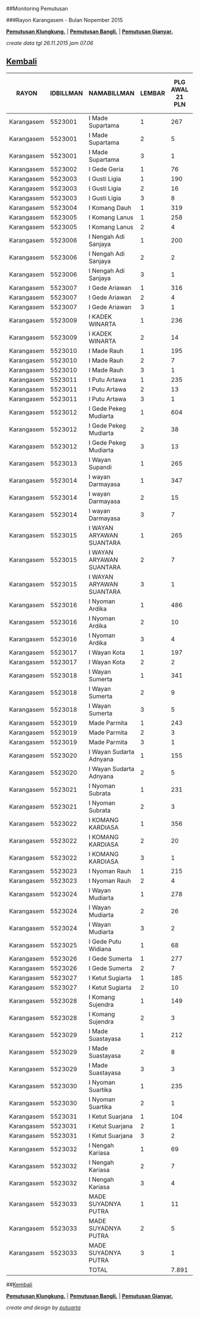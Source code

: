 ##Monitoring Pemutusan 

###Rayon Karangasem - Bulan Nopember 2015

**[Pemutusan Klungkung.](https://github.com/areabatur/3mm.3atur/blob/master/klungkung112015.markdown )** | 
**[Pemutusan Bangli.](https://github.com/areabatur/3mm.3atur/blob/master/bangli112015.markdown )** | 
**[Pemutusan Gianyar.](https://github.com/areabatur/3mm.3atur/blob/master/gianyar112015.markdown )**


_create data tgl 26.11.2015 jam 07.06_
## [Kembali](http://areabatur.github.io/3mm.3atur/)

|   RAYON    | IDBILLMAN |       NAMABILLMAN        | LEMBAR |  PLG AWAL 21 PLN  |  RP TG AWAL 21 PLN  |  RP BK AWAL 21 PLN  |  TARGET AKHIR PLN  |  % REALISASI  |  SISA RP TG 26 07:30  |  SISA RP BK 26 07:30  |  SISA PLG 26 07:30  |  BELUM  |  DATANGI  |  SEGEL  |      LNS       |  SISA RP TG 25 16:45  |  SISA RP BK 25 16:45  |  SISA PLG 25 16:45  |  BELUM  |  DATANGI  |  SEGEL  |      LNS       |  SISA RP TG 25 01:45  |  SISA RP BK 25 01:45  |  SISA PLG 25 01:45  |  BELUM  |  DATANGI  |  SEGEL  |       LNS       |  |  SISA RP TG 24 0617  |  SISA RP BK  |  TPLG   |  BELUM  |  DATANGI  |  SEGEL  |      LNS      |  SISA RP TG 23 1830  |  SISA RP BK  |  TPLG   |  BELUM  |  DATANGI  |  SEGEL  |
|------------|-----------|--------------------------|--------|-------------------|---------------------|---------------------|--------------------|---------------|-----------------------|-----------------------|---------------------|---------|-----------|---------|----------------|-----------------------|-----------------------|---------------------|---------|-----------|---------|----------------|-----------------------|-----------------------|---------------------|---------|-----------|---------|-----------------|--|----------------------|--------------|---------|---------|-----------|---------|---------------|----------------------|--------------|---------|---------|-----------|---------|
| Karangasem |   5523001 | I Made Supartama         |      1 |  267              |  29.499.331         |  1.092.864          |  5.113.576         |  (1,39)       |  16.926.402           |  653.864              |  169                |  169    |           |         |  418450|6      |  17.344.852           |  673.864              |  175                |  175    |           |         |  3150353|15    |  20.495.205           |  815.864              |  190                |  190    |           |         |  2685505|19     |  |  23.180.710          |  888.864     |  209    |  209    |           |         |  234457|3     |  23.415.167          |  897.864     |  212    |  212    |           |         |
| Karangasem |   5523001 | I Made Supartama         |      2 |  5                |  2.215.524          |  87.000             |  384.051           |  (3,72)       |  2.196.706            |  78.000               |  4                  |  -      |        4  |         |  0|0           |  2.196.706            |  78.000               |  4                  |  -      |         4 |         |  0|0           |  2.196.706            |  78.000               |  4                  |  -      |        4  |         |  0|0            |  |  2.196.706           |  78.000      |  4      |  -      |  4        |         |  0|0          |  2.196.706           |  78.000      |  4      |  -      |        4  |         |
| Karangasem |   5523001 | I Made Supartama         |      3 |  1                |  110.742            |  18.000             |  19.197            |  2,00         |  -                    |  -                    |                     |  -      |           |         |  0|0           |  -                    |  -                    |                     |  -      |           |       0 |  0|0           |  -                    |  -                    |                     |  -      |           |         |  110742|1       |  |  110.742             |  18.000      |  1      |  1      |           |         |  0|0          |  110.742             |  18.000      |  1      |  1      |           |         |
| Karangasem |   5523002 | I Gede Geria             |      1 |  76               |  9.907.240          |  545.000            |  1.717.375         |  0,37         |  2.807.730            |  122.000              |  25                 |  23     |        2  |         |  0|0           |  2.807.730            |  122.000              |  25                 |  23     |         2 |         |  0|0           |  2.807.730            |  122.000              |  25                 |  23     |        2  |         |  2707979|17     |  |  5.515.709           |  247.000     |  42     |  40     |  2        |         |  245473|8     |  5.761.182           |  271.000     |  50     |  48     |        2  |         |
| Karangasem |   5523003 | I Gusti Ligia            |      1 |  190              |  13.453.134         |  657.000            |  2.332.040         |  (0,94)       |  6.545.894            |  387.000              |  109                |  109    |           |         |  299054|2      |  6.844.948            |  395.000              |  111                |  111    |           |         |  1654835|18    |  8.499.783            |  453.000              |  129                |  129    |           |         |  355212|7       |  |  8.854.995           |  474.000     |  136    |  136    |           |         |  142236|2     |  8.997.231           |  480.000     |  138    |  138    |           |         |
| Karangasem |   5523003 | I Gusti Ligia            |      2 |  16               |  2.893.329          |  162.000            |  501.546           |  (3,01)       |  2.513.937            |  117.000              |  11                 |  11     |           |         |  0|0           |  2.513.937            |  117.000              |  11                 |  11     |           |         |  248734|3      |  2.762.671            |  144.000              |  14                 |  14     |           |         |  48179|1        |  |  2.810.850           |  153.000     |  15     |  15     |           |         |  0|0          |  2.810.850           |  153.000     |  15     |  15     |           |         |
| Karangasem |   5523003 | I Gusti Ligia            |      3 |  8                |  1.057.184          |  144.000            |  183.258           |  1,65         |  64.103               |  18.000               |  1                  |  1      |           |         |  0|0           |  64.103               |  18.000               |  1                  |  1      |           |         |  0|0           |  64.103               |  18.000               |  1                  |  1      |           |         |  774285|4       |  |  838.388             |  90.000      |  5      |  5      |           |         |  0|0          |  838.388             |  90.000      |  5      |  5      |           |         |
| Karangasem |   5523004 | I Komang Dauh            |      1 |  319              |  27.791.676         |  1.135.000          |  4.817.562         |  (1,94)       |  16.671.178           |  467.000              |  136                |  136    |           |         |  2333410|59    |  19.004.588           |  644.000              |  195                |  195    |           |         |  810571|10     |  19.815.159           |  676.000              |  205                |  205    |           |         |  3760490|51     |  |  23.575.649          |  884.000     |  256    |  256    |           |         |  452340|8     |  24.027.989          |  919.000     |  264    |  264    |           |         |
| Karangasem |   5523005 | I Komang Lanus           |      1 |  258              |  13.137.079         |  807.000            |  2.277.253         |  (1,38)       |  7.707.963            |  503.000              |  165                |  165    |           |         |  0|0           |  7.707.963            |  503.000              |  165                |  165    |           |         |  1107679|13    |  8.815.642            |  548.000              |  178                |  178    |           |         |  520668|16      |  |  9.336.310           |  600.000     |  194    |  194    |           |         |  0|0          |  9.336.310           |  600.000     |  194    |  194    |           |         |
| Karangasem |   5523005 | I Komang Lanus           |      2 |  4                |  240.902            |  36.000             |  41.759            |  0,48         |  63.682               |  9.000                |  1                  |  1      |           |         |  0|0           |  63.682               |  9.000                |  1                  |  1      |           |         |  0|0           |  63.682               |  9.000                |  1                  |  1      |           |         |  86943|2        |  |  150.625             |  27.000      |  3      |  3      |           |         |  0|0          |  150.625             |  27.000      |  3      |  3      |           |         |
| Karangasem |   5523006 | I Nengah Adi Sanjaya     |      1 |  200              |  15.767.805         |  769.000            |  2.733.278         |  (1,26)       |  8.644.261            |  457.000              |  113                |  113    |           |         |  269563|3      |  8.913.824            |  466.000              |  116                |  116    |           |         |  106467|3      |  9.020.291            |  475.000              |  119                |  119    |           |         |  298836|4       |  |  9.319.127           |  487.000     |  123    |  123    |           |         |  614865|18    |  9.933.992           |  541.000     |  141    |  141    |           |         |
| Karangasem |   5523006 | I Nengah Adi Sanjaya     |      2 |  2                |  27.956             |  18.000             |  4.846             |  (3,77)       |  27.956               |  18.000               |  2                  |  -      |           |      2  |  0|0           |  27.956               |  18.000               |  2                  |  -      |           |       2 |  0|0           |  27.956               |  18.000               |  2                  |  -      |           |      2  |  0|0            |  |  27.956              |  18.000      |  2      |  -      |           |  2      |  0|0          |  27.956              |  18.000      |  2      |  -      |           |      2  |
| Karangasem |   5523006 | I Nengah Adi Sanjaya     |      3 |  1                |  16.038             |  18.000             |  2.780             |  (3,77)       |  16.038               |  18.000               |  1                  |  1      |           |         |  0|0           |  16.038               |  18.000               |  1                  |  1      |           |         |  0|0           |  16.038               |  18.000               |  1                  |  1      |           |         |  0|0            |  |  16.038              |  18.000      |  1      |  1      |           |         |  0|0          |  16.038              |  18.000      |  1      |  1      |           |         |
| Karangasem |   5523007 | I Gede Ariawan           |      1 |  316              |  26.365.872         |  1.169.000          |  4.570.405         |  (1,47)       |  11.734.751           |  512.000              |  155                |  85     |       66  |      4  |  4117182|68    |  15.851.933           |  767.000              |  223                |  127    |        90 |       6 |  3237531|20    |  19.089.464           |  884.000              |  243                |  144    |       92  |      7  |  906984|19      |  |  19.996.448          |  941.000     |  262    |  155    |  100      |  7      |  525949|10    |  20.522.397          |  971.000     |  272    |  157    |      108  |      7  |
| Karangasem |   5523007 | I Gede Ariawan           |      2 |  4                |  826.148            |  36.000             |  143.209           |  1,02         |  140.930              |  18.000               |  2                  |  -      |        2  |         |  0|0           |  140.930              |  18.000               |  2                  |  -      |         2 |         |  685218|2      |  826.148              |  36.000               |  4                  |  -      |        4  |         |  0|0            |  |  826.148             |  36.000      |  4      |  -      |  4        |         |  0|0          |  826.148             |  36.000      |  4      |  -      |        4  |         |
| Karangasem |   5523007 | I Gede Ariawan           |      3 |  1                |  429.702            |  30.000             |  74.487            |  (3,77)       |  429.702              |  30.000               |  1                  |  1      |           |         |  0|0           |  429.702              |  30.000               |  1                  |  1      |           |         |  0|0           |  429.702              |  30.000               |  1                  |  1      |           |         |  0|0            |  |  429.702             |  30.000      |  1      |  1      |           |         |  0|0          |  429.702             |  30.000      |  1      |  1      |           |         |
| Karangasem |   5523009 | I KADEK WINARTA          |      1 |  236              |  16.136.985         |  757.000            |  2.797.274         |  (2,03)       |  11.274.197           |  565.000              |  177                |  177    |           |         |  0|0           |  11.274.197           |  565.000              |  177                |  177    |           |         |  166723|8      |  11.440.920           |  589.000              |  185                |  185    |           |         |  880025|14      |  |  12.320.945          |  631.000     |  199    |  199    |           |         |  679054|2     |  12.999.999          |  641.000     |  201    |  201    |           |         |
| Karangasem |   5523009 | I KADEK WINARTA          |      2 |  14               |  6.492.344          |  162.000            |  1.125.419         |  (3,62)       |  6.322.514            |  144.000              |  12                 |  -      |       12  |         |  0|0           |  6.322.514            |  144.000              |  12                 |  -      |        12 |         |  0|0           |  6.322.514            |  144.000              |  12                 |  -      |       12  |         |  169830|2       |  |  6.492.344           |  162.000     |  14     |  -      |  14       |         |  0|0          |  6.492.344           |  162.000     |  14     |  -      |       14  |         |
| Karangasem |   5523010 | I Made Rauh              |      1 |  195              |  19.425.549         |  905.000            |  3.367.331         |  (1,48)       |  11.729.614           |  525.000              |  111                |  111    |           |         |  0|0           |  11.729.614           |  525.000              |  111                |  111    |           |         |  911875|9      |  12.641.489           |  558.000              |  120                |  120    |           |         |  3309711|20     |  |  15.951.200          |  726.000     |  140    |  140    |           |         |  0|0          |  15.951.200          |  726.000     |  140    |  140    |           |         |
| Karangasem |   5523010 | I Made Rauh              |      2 |  7                |  3.421.122          |  105.000            |  593.036           |  (3,50)       |  3.263.410            |  87.000               |  5                  |  1      |        4  |         |  0|0           |  3.263.410            |  87.000               |  5                  |  1      |         4 |         |  0|0           |  3.263.410            |  87.000               |  5                  |  1      |        4  |         |  0|0            |  |  3.263.410           |  87.000      |  5      |  1      |  4        |         |  0|0          |  3.263.410           |  87.000      |  5      |  1      |        4  |         |
| Karangasem |   5523010 | I Made Rauh              |      3 |  1                |  396.301            |  18.000             |  68.697            |  2,00         |  -                    |  -                    |  -                  |  -      |           |         |  0|0           |  -                    |  -                    |  -                  |  -      |           |         |  396301|1      |  396.301              |  18.000               |  1                  |  1      |           |         |  0|0            |  |  396.301             |  18.000      |  1      |  1      |           |         |  0|0          |  396.301             |  18.000      |  1      |  1      |           |         |
| Karangasem |   5523011 | I Putu Artawa            |      1 |  235              |  12.031.944         |  734.000            |  2.085.683         |  (1,07)       |  6.396.190            |  394.000              |  125                |  121    |        4  |         |  0|0           |  6.396.190            |  394.000              |  125                |  121    |         4 |         |  1338242|19    |  7.734.432            |  455.000              |  144                |  140    |        4  |         |  1297687|23     |  |  9.032.119           |  524.000     |  167    |  161    |  6        |         |  0|0          |  9.032.119           |  524.000     |  167    |  161    |        6  |         |
| Karangasem |   5523011 | I Putu Artawa            |      2 |  13               |  1.315.980          |  117.000            |  228.119           |  (0,10)       |  479.579              |  45.000               |  5                  |  5      |           |         |  0|0           |  479.579              |  45.000               |  5                  |  5      |           |         |  0|0           |  479.579              |  45.000               |  5                  |  5      |           |         |  112331|1       |  |  591.910             |  54.000      |  6      |  6      |           |         |  0|0          |  591.910             |  54.000      |  6      |  6      |           |         |
| Karangasem |   5523011 | I Putu Artawa            |      3 |  1                |  177.585            |  18.000             |  30.784            |  2,00         |  -                    |  -                    |  -                  |  -      |           |         |  0|0           |  -                    |  -                    |  -                  |  -      |           |       0 |  0|0           |                       |                       |                     |  -      |           |         |  0|0            |  |                      |              |         |         |           |         |  0|0          |                      |              |         |         |           |         |
| Karangasem |   5523012 | I Gede Pekeg Mudiarta    |      1 |  604              |  64.400.766         |  2.922.581          |  11.163.582        |  (0,78)       |  27.812.865           |  1.485.000            |  343                |  343    |           |         |  3195064|57    |  31.007.929           |  1.658.000            |  400                |  400    |           |         |  3176104|6     |  34.184.033           |  1.757.366            |  406                |  406    |           |         |  2793593|35     |  |  36.977.626          |  1.934.366   |  441    |  441    |           |         |  941889|26    |  37.919.515          |  2.012.366   |  467    |  467    |           |         |
| Karangasem |   5523012 | I Gede Pekeg Mudiarta    |      2 |  38               |  11.235.668         |  414.000            |  1.947.652         |  (2,14)       |  8.056.225            |  285.000              |  25                 |  25     |           |         |  0|0           |  8.056.225            |  285.000              |  25                 |  25     |           |         |  2187870|3     |  10.244.095           |  318.000              |  28                 |  28     |           |         |  0|0            |  |  10.244.095          |  318.000     |  28     |  28     |           |         |  0|0          |  10.244.095          |  318.000     |  28     |  28     |           |         |
| Karangasem |   5523012 | I Gede Pekeg Mudiarta    |      3 |  13               |  20.985.896         |  1.260.421          |  3.637.810         |  (1,21)       |  11.256.264           |  662.395              |  7                  |  7      |           |         |  424749|3      |  11.681.013           |  716.395              |  10                 |  10     |           |         |  0|0           |  11.681.013           |  716.395              |  10                 |  10     |           |         |  9275109|2      |  |  20.956.122          |  1.242.421   |  12     |  12     |           |         |  0|0          |  20.956.122          |  1.242.421   |  12     |  12     |           |         |
| Karangasem |   5523013 | I Wayan Supandi          |      1 |  265              |  18.503.403         |  894.000            |  3.207.481         |  (2,14)       |  13.293.953           |  545.000              |  152                |  152    |           |         |  0|0           |  13.293.953           |  545.000              |  152                |  152    |           |         |  2263060|49    |  15.557.013           |  692.000              |  201                |  201    |           |         |  861088|17      |  |  16.418.101          |  743.000     |  218    |  218    |           |         |  79765|2      |  16.497.866          |  749.000     |  220    |  220    |           |         |
| Karangasem |   5523014 | I wayan Darmayasa        |      1 |  347              |  30.923.453         |  1.194.000          |  5.360.441         |  (1,83)       |  20.541.858           |  865.000              |  248                |  182    |       65  |      1  |  0|0           |  20.541.858           |  865.000              |  248                |  182    |        65 |       1 |  1025730|14    |  21.567.588           |  907.000              |  262                |  191    |       70  |      1  |  1565929|25     |  |  23.133.517          |  984.000     |  287    |  208    |  78       |  1      |  633789|1     |  23.767.306          |  989.000     |  288    |  209    |       78  |      1  |
| Karangasem |   5523014 | I wayan Darmayasa        |      2 |  15               |  4.257.120          |  153.000            |  737.953           |  (3,61)       |  4.140.108            |  135.000              |  13                 |  11     |        2  |         |  0|0           |  4.140.108            |  135.000              |  13                 |  11     |         2 |         |  0|0           |  4.140.108            |  135.000              |  13                 |  11     |        2  |         |  70097|1        |  |  4.210.205           |  144.000     |  14     |  12     |  2        |         |  0|0          |  4.210.205           |  144.000     |  14     |  12     |        2  |         |
| Karangasem |   5523014 | I wayan Darmayasa        |      3 |  7                |  2.037.201          |  138.000            |  353.140           |  (0,91)       |  958.104              |  30.000               |  1                  |  1      |           |         |  70372|2       |  1.028.476            |  66.000               |  3                  |  1      |         2 |         |  357421|2      |  1.385.897            |  102.000              |  5                  |  3      |        2  |         |  581806|1       |  |  1.967.703           |  120.000     |  6      |  4      |  2        |         |  0|0          |  1.967.703           |  120.000     |  6      |  4      |        2  |         |
| Karangasem |   5523015 | I WAYAN ARYAWAN SUANTARA |      1 |  265              |  27.128.639         |  1.435.000          |  4.702.627         |  (1,23)       |  15.064.656           |  838.000              |  179                |  179    |           |         |  107687|1      |  15.172.343           |  841.000              |  180                |  180    |           |         |  3461998|4     |  18.634.341           |  950.000              |  184                |  184    |           |         |  2917687|34     |  |  21.552.028          |  1.200.000   |  218    |  218    |           |         |  76680|1      |  21.628.708          |  1.203.000   |  219    |  219    |           |         |
| Karangasem |   5523015 | I WAYAN ARYAWAN SUANTARA |      2 |  7                |  2.587.422          |  75.000             |  448.518           |  (2,67)       |  2.095.104            |  39.000               |  3                  |  1      |           |      2  |  0|0           |  2.095.104            |  39.000               |  3                  |  1      |           |       2 |  0|0           |  2.095.104            |  39.000               |  3                  |  1      |           |      2  |  0|0            |  |  2.095.104           |  39.000      |  3      |  1      |           |  2      |  0|0          |  2.095.104           |  39.000      |  3      |  1      |           |      2  |
| Karangasem |   5523015 | I WAYAN ARYAWAN SUANTARA |      3 |  1                |  1.504.203          |  30.000             |  260.747           |  (3,77)       |  1.504.203            |  30.000               |  1                  |         |           |         |  0|0           |  1.504.203            |  30.000               |  1                  |         |           |         |  0|0           |  1.504.203            |  30.000               |  1                  |         |           |         |  0|0            |  |  1.504.203           |  30.000      |  1      |  1      |           |         |  0|0          |  1.504.203           |  30.000      |  1      |  1      |           |         |
| Karangasem |   5523016 | I Nyoman Ardika          |      1 |  486              |  34.336.600         |  1.655.000          |  5.952.095         |  (2,14)       |  24.314.995           |  1.131.000            |  345                |  345    |           |         |  299160|5      |  24.614.155           |  1.146.000            |  350                |  350    |           |         |  948662|8      |  25.562.817           |  1.181.000            |  358                |  358    |           |         |  2422777|33     |  |  27.985.594          |  1.290.000   |  391    |  391    |           |         |  1069278|21   |  29.054.872          |  1.362.000   |  412    |  412    |           |         |
| Karangasem |   5523016 | I Nyoman Ardika          |      2 |  10               |  3.501.639          |  114.000            |  606.993           |  (3,45)       |  3.306.445            |  105.000              |  9                  |  9      |           |         |  0|0           |  3.306.445            |  105.000              |  9                  |  9      |           |         |  0|0           |  3.306.445            |  105.000              |  9                  |  9      |           |         |  195194|1       |  |  3.501.639           |  114.000     |  10     |  10     |           |         |  0|0          |  3.501.639           |  114.000     |  10     |  10     |           |         |
| Karangasem |   5523016 | I Nyoman Ardika          |      3 |  4                |  532.851            |  72.000             |  92.367            |  (3,77)       |  532.851              |  72.000               |  4                  |  4      |           |         |  0|0           |  532.851              |  72.000               |  4                  |  4      |           |         |  0|0           |  532.851              |  72.000               |  4                  |  4      |           |         |  0|0            |  |  532.851             |  72.000      |  4      |  4      |           |         |  0|0          |  532.851             |  72.000      |  4      |  4      |           |         |
| Karangasem |   5523017 | I Wayan Kota             |      1 |  197              |  16.193.278         |  798.000            |  2.807.032         |  (2,78)       |  13.392.946           |  684.000              |  161                |  161    |           |         |  31574|1       |  13.424.520           |  687.000              |  162                |  162    |           |         |  574164|3      |  13.998.684           |  698.000              |  165                |  165    |           |         |  478742|5       |  |  14.477.426          |  715.000     |  170    |  170    |           |         |  18209|1      |  14.495.635          |  718.000     |  171    |  171    |           |         |
| Karangasem |   5523017 | I Wayan Kota             |      2 |  2                |  257.671            |  18.000             |  44.666            |  (3,77)       |  257.671              |  18.000               |  2                  |  2      |           |         |  0|0           |  257.671              |  18.000               |  2                  |  2      |           |         |  0|0           |  257.671              |  18.000               |  2                  |  2      |           |         |  0|0            |  |  257.671             |  18.000      |  2      |  2      |           |         |  0|0          |  257.671             |  18.000      |  2      |  2      |           |         |
| Karangasem |   5523018 | I Wayan Sumerta          |      1 |  341              |  73.947.956         |  2.448.828          |  12.818.544        |  (0,88)       |  36.602.531           |  1.244.341            |  203                |  203    |           |         |  285561|2      |  36.888.092           |  1.252.341            |  205                |  205    |           |         |  1401957|16    |  38.290.049           |  1.304.341            |  221                |  221    |           |         |  1478577|17     |  |  39.768.626          |  1.362.341   |  238    |  238    |           |         |  940520|8     |  40.709.146          |  1.388.341   |  246    |  246    |           |         |
| Karangasem |   5523018 | I Wayan Sumerta          |      2 |  9                |  5.152.999          |  141.000            |  893.249           |  (3,77)       |  5.152.999            |  141.000              |  9                  |  9      |           |         |  0|0           |  5.152.999            |  141.000              |  9                  |  9      |           |         |  0|0           |  5.152.999            |  141.000              |  9                  |  9      |           |         |  0|0            |  |  5.152.999           |  141.000     |  9      |  9      |           |         |  0|0          |  5.152.999           |  141.000     |  9      |  9      |           |         |
| Karangasem |   5523018 | I Wayan Sumerta          |      3 |  5                |  4.706.572          |  150.000            |  815.863           |  (2,94)       |  3.370.445            |  90.000               |  3                  |  3      |           |         |  658613|1      |  4.029.058            |  120.000              |  4                  |  4      |           |         |  677514|1      |  4.706.572            |  150.000              |  5                  |  5      |           |         |  0|0            |  |  4.706.572           |  150.000     |  5      |  5      |           |         |  0|0          |  4.706.572           |  150.000     |  5      |  5      |           |         |
| Karangasem |   5523019 | Made Parmita             |      1 |  243              |  30.284.930         |  2.421.000          |  5.249.756         |  (2,45)       |  23.264.668           |  1.982.000            |  150                |  150    |           |         |  113440|5      |  23.378.108           |  1.997.000            |  155                |  155    |           |         |  359684|8      |  23.737.792           |  2.023.000            |  163                |  163    |           |         |  1709894|24     |  |  25.447.686          |  2.101.000   |  187    |  187    |           |         |  49107|2      |  25.496.793          |  2.107.000   |  189    |  189    |           |         |
| Karangasem |   5523019 | Made Parmita             |      2 |  3                |  1.559.416          |  255.000            |  270.318           |  (1,78)       |  1.021.997            |  240.000              |  2                  |  2      |           |         |  0|0           |  1.021.997            |  240.000              |  2                  |  2      |           |         |  0|0           |  1.021.997            |  240.000              |  2                  |  2      |           |         |  0|0            |  |  1.021.997           |  240.000     |  2      |  2      |           |         |  0|0          |  1.021.997           |  240.000     |  2      |  2      |           |         |
| Karangasem |   5523019 | Made Parmita             |      3 |  1                |  2.618.763          |  450.000            |  453.951           |  (3,77)       |  2.618.763            |  450.000              |  1                  |  1      |           |         |  0|0           |  2.618.763            |  450.000              |  1                  |  1      |           |         |  0|0           |  2.618.763            |  450.000              |  1                  |  1      |           |         |  0|0            |  |  2.618.763           |  450.000     |  1      |  1      |           |         |  0|0          |  2.618.763           |  450.000     |  1      |  1      |           |         |
| Karangasem |   5523020 | I Wayan Sudarta Adnyana  |      1 |  155              |  16.743.257         |  1.211.000          |  2.902.368         |  (1,65)       |  10.585.882           |  647.000              |  91                 |  91     |           |         |  0|0           |  10.585.882           |  647.000              |  91                 |  91     |           |         |  2412869|10    |  12.998.751           |  895.000              |  101                |  101    |           |         |  817585|18      |  |  13.816.336          |  998.000     |  119    |  119    |           |         |  0|0          |  13.816.336          |  998.000     |  119    |  119    |           |         |
| Karangasem |   5523020 | I Wayan Sudarta Adnyana  |      2 |  5                |  537.785            |  45.000             |  93.223            |  1,52         |  44.960               |  18.000               |  2                  |  2      |           |         |  0|0           |  44.960               |  18.000               |  2                  |  2      |           |         |  100434|1      |  145.394              |  27.000               |  3                  |  3      |           |         |  0|0            |  |  145.394             |  27.000      |  3      |  3      |           |         |  0|0          |  145.394             |  27.000      |  3      |  3      |           |         |
| Karangasem |   5523021 | I Nyoman Subrata         |      1 |  231              |  17.923.519         |  877.000            |  3.106.961         |  (2,09)       |  12.669.111           |  644.000              |  156                |  156    |           |         |  39058|1       |  12.708.169           |  647.000              |  157                |  157    |           |         |  2791317|32    |  15.499.486           |  749.000              |  189                |  189    |           |         |  497902|10      |  |  15.997.388          |  779.000     |  199    |  199    |           |         |  0|0          |  15.997.388          |  779.000     |  199    |  199    |           |         |
| Karangasem |   5523021 | I Nyoman Subrata         |      2 |  3                |  307.930            |  27.000             |  53.378            |  1,06         |  50.123               |  9.000                |  1                  |  1      |           |         |  0|0           |  50.123               |  9.000                |  1                  |  1      |           |         |  0|0           |  50.123               |  9.000                |  1                  |  1      |           |         |  158841|1       |  |  208.964             |  18.000      |  2      |  2      |           |         |  0|0          |  208.964             |  18.000      |  2      |  2      |           |         |
| Karangasem |   5523022 | I KOMANG KARDIASA        |      1 |  356              |  26.545.403         |  1.423.000          |  4.601.526         |  (1,31)       |  15.017.292           |  742.000              |  228                |  228    |           |         |  197122|1      |  15.214.414           |  747.000              |  229                |  229    |           |         |  715680|13     |  15.930.094           |  788.000              |  242                |  242    |           |         |  2045080|29     |  |  17.975.174          |  879.000     |  271    |  271    |           |         |  89543|2      |  18.064.717          |  885.000     |  273    |  273    |           |         |
| Karangasem |   5523022 | I KOMANG KARDIASA        |      2 |  20               |  7.497.924          |  438.000            |  1.299.731         |  (2,61)       |  5.991.119            |  378.000              |  14                 |  14     |           |         |  0|0           |  5.991.119            |  378.000              |  14                 |  14     |           |         |  0|0           |  5.991.119            |  378.000              |  14                 |  14     |           |         |  819254|2       |  |  6.810.373           |  402.000     |  16     |  16     |           |         |  0|0          |  6.810.373           |  402.000     |  16     |  16     |           |         |
| Karangasem |   5523022 | I KOMANG KARDIASA        |      3 |  1                |  35.964             |  18.000             |  6.234             |  2,00         |  -                    |  -                    |  -                  |  -      |           |         |  0|0           |                       |                       |                     |         |           |         |  0|0           |                       |                       |                     |         |           |         |  0|0            |  |                      |              |         |         |           |         |  0|0          |                      |              |         |         |           |         |
| Karangasem |   5523023 | I Nyoman Rauh            |      1 |  215              |  13.898.433         |  722.000            |  2.409.231         |  (1,43)       |  8.154.475            |  436.000              |  125                |  125    |           |         |  119642|2      |  8.274.117            |  442.000              |  127                |  127    |           |         |  3770810|53    |  12.044.927           |  613.000              |  180                |  180    |           |         |  792874|13      |  |  12.837.801          |  654.000     |  193    |  193    |           |         |  0|0          |  12.837.801          |  654.000     |  193    |  193    |           |         |
| Karangasem |   5523023 | I Nyoman Rauh            |      2 |  4                |  793.593            |  48.000             |  137.566           |  0,48         |  209.661              |  24.000               |  2                  |  2      |           |         |  0|0           |  209.661              |  24.000               |  2                  |  2      |           |         |  583932|2      |  793.593              |  48.000               |  4                  |  4      |           |         |  0|0            |  |  793.593             |  48.000      |  4      |  4      |           |         |  0|0          |  793.593             |  48.000      |  4      |  4      |           |         |
| Karangasem |   5523024 | I Wayan Mudiarta         |      1 |  278              |  17.200.376         |  1.059.000          |  2.981.608         |  (0,81)       |  8.388.752            |  502.000              |  156                |  146    |        4  |      6  |  0|0           |  8.388.752            |  502.000              |  156                |  146    |         4 |       6 |  1914845|28    |  10.303.597           |  598.000              |  184                |  174    |        4  |      6  |  1739717|30     |  |  12.043.314          |  690.000     |  214    |  200    |  6        |  8      |  11421|1      |  12.054.735          |  693.000     |  215    |  201    |        6  |      8  |
| Karangasem |   5523024 | I Wayan Mudiarta         |      2 |  26               |  3.359.690          |  261.000            |  582.387           |  (3,55)       |  3.229.620            |  243.000              |  24                 |  24     |           |         |  0|0           |  3.229.620            |  243.000              |  24                 |  24     |           |         |  0|0           |  3.229.620            |  243.000              |  24                 |  24     |           |         |  130070|2       |  |  3.359.690           |  261.000     |  26     |  26     |           |         |  0|0          |  3.359.690           |  261.000     |  26     |  26     |           |         |
| Karangasem |   5523024 | I Wayan Mudiarta         |      3 |  2                |  1.487.704          |  78.000             |  257.887           |  (3,37)       |  1.384.170            |  60.000               |  1                  |  1      |           |         |  0|0           |  1.384.170            |  60.000               |  1                  |  1      |           |         |  0|0           |  1.384.170            |  60.000               |  1                  |  1      |           |         |  0|0            |  |  1.384.170           |  60.000      |  1      |  1      |           |         |  0|0          |  1.384.170           |  60.000      |  1      |  1      |           |         |
| Karangasem |   5523025 | I Gede Putu Widiana      |      1 |  68               |  5.593.587          |  321.000            |  969.623           |  (0,11)       |  2.003.500            |  151.000              |  17                 |  17     |           |         |  40127|1       |  2.043.627            |  154.000              |  18                 |  18     |           |         |  15487|1       |  2.059.114            |  157.000              |  19                 |  19     |           |         |  623296|7       |  |  2.682.410           |  178.000     |  26     |  26     |           |         |  0|0          |  2.682.410           |  178.000     |  26     |  26     |           |         |
| Karangasem |   5523026 | I Gede Sumerta           |      1 |  277              |  33.072.816         |  1.248.000          |  5.733.023         |  (1,78)       |  20.201.862           |  770.000              |  164                |  135    |       28  |      1  |  1471683|5     |  21.673.545           |  839.000              |  169                |  138    |        30 |       1 |  2126031|17    |  23.799.576           |  900.000              |  186                |  149    |       36  |      1  |  5092266|37     |  |  28.891.842          |  1.055.000   |  223    |  174    |  46       |  3      |  200070|4     |  29.091.912          |  1.067.000   |  227    |  174    |       50  |      3  |
| Karangasem |   5523026 | I Gede Sumerta           |      2 |  7                |  1.624.254          |  87.000             |  281.557           |  (3,30)       |  1.491.209            |  78.000               |  6                  |  3      |        2  |      1  |  0|0           |  1.491.209            |  78.000               |  6                  |  3      |         2 |       1 |  0|0           |  1.491.209            |  78.000               |  6                  |  3      |        2  |      1  |  0|0            |  |  1.491.209           |  78.000      |  6      |  3      |  2        |  1      |  0|0          |  1.491.209           |  78.000      |  6      |  3      |        2  |      1  |
| Karangasem |   5523027 | I Ketut Sugiarta         |      1 |  185              |  11.475.818         |  583.000            |  1.989.281         |  (1,76)       |  7.471.375            |  361.000              |  114                |  110    |        2  |      2  |  0|0           |  7.471.375            |  361.000              |  114                |  110    |         2 |       2 |  395154|5      |  7.866.529            |  376.000              |  119                |  115    |        2  |      2  |  856364|19      |  |  8.722.893           |  433.000     |  138    |  134    |  2        |  2      |  870014|16    |  9.592.907           |  483.000     |  154    |  150    |        2  |      2  |
| Karangasem |   5523027 | I Ketut Sugiarta         |      2 |  10               |  449.168            |  90.000             |  77.861            |  (3,31)       |  413.458              |  72.000               |  8                  |  8      |           |         |  0|0           |  413.458              |  72.000               |  8                  |  8      |           |         |  0|0           |  413.458              |  72.000               |  8                  |  8      |           |         |  0|0            |  |  413.458             |  72.000      |  8      |  8      |           |         |  0|0          |  413.458             |  72.000      |  8      |  8      |           |         |
| Karangasem |   5523028 | I Komang Sujendra        |      1 |  149              |  7.066.502          |  477.000            |  1.224.946         |  (2,73)       |  5.798.759            |  367.000              |  113                |  113    |           |         |  0|0           |  5.798.759            |  367.000              |  113                |  113    |           |         |  96827|2       |  5.895.586            |  373.000              |  115                |  115    |           |         |  334364|4       |  |  6.229.950           |  387.000     |  119    |  119    |           |         |  0|0          |  6.229.950           |  387.000     |  119    |  119    |           |         |
| Karangasem |   5523028 | I Komang Sujendra        |      2 |  3                |  343.273            |  27.000             |  59.505            |  2,00         |  -                    |  -                    |  -                  |  -      |           |         |  0|0           |  -                    |  -                    |  -                  |  -      |           |         |  0|0           |  -                    |  -                    |                     |         |           |         |  0|0            |  |  -                   |  -           |         |         |           |         |  0|0          |                      |              |         |         |           |         |
| Karangasem |   5523029 | I Made Suastayasa        |      1 |  212              |  55.759.754         |  2.039.573          |  9.665.702         |  (1,98)       |  38.356.277           |  1.426.865            |  177                |  177    |           |         |  107743|2      |  38.464.020           |  1.434.865            |  179                |  179    |           |         |  11229694|5    |  49.693.714           |  1.752.573            |  184                |  184    |           |         |  314880|4       |  |  50.008.594          |  1.766.573   |  188    |  188    |           |         |  0|0          |  50.008.594          |  1.766.573   |  188    |  188    |           |         |
| Karangasem |   5523029 | I Made Suastayasa        |      2 |  8                |  2.887.133          |  300.000            |  500.471           |  (3,77)       |  2.887.133            |  300.000              |  8                  |  8      |           |         |  0|0           |  2.887.133            |  300.000              |  8                  |  8      |           |         |  0|0           |  2.887.133            |  300.000              |  8                  |  8      |           |         |  0|0            |  |  2.887.133           |  300.000     |  8      |  8      |           |         |  0|0          |  2.887.133           |  300.000     |  8      |  8      |           |         |
| Karangasem |   5523029 | I Made Suastayasa        |      3 |  3                |  274.290            |  66.000             |  47.547            |  (3,77)       |  274.290              |  66.000               |  3                  |  3      |           |         |  0|0           |  274.290              |  66.000               |  3                  |  3      |           |         |  0|0           |  274.290              |  66.000               |  3                  |  3      |           |         |  0|0            |  |  274.290             |  66.000      |  3      |  3      |           |         |  0|0          |  274.290             |  66.000      |  3      |  3      |           |         |
| Karangasem |   5523030 | I Nyoman Suartika        |      1 |  235              |  10.961.458         |  733.000            |  1.900.119         |  (1,39)       |  6.410.528            |  403.000              |  127                |  127    |           |         |  37876|1       |  6.448.404            |  406.000              |  128                |  128    |           |         |  728661|13     |  7.177.065            |  447.000              |  141                |  141    |           |         |  651021|15      |  |  7.828.086           |  494.000     |  156    |  156    |           |         |  18598|1      |  7.846.684           |  497.000     |  157    |  157    |           |         |
| Karangasem |   5523030 | I Nyoman Suartika        |      2 |  1                |  169.398            |  9.000              |  29.364            |  2,00         |  -                    |  -                    |  -                  |  -      |           |         |  0|0           |  -                    |  -                    |                     |         |           |         |  0|0           |                       |                       |                     |         |           |         |  11649826|63    |  |  11.649.826          |  401.000     |  63     |  63     |           |         |  0|0          |  11.649.826          |  401.000     |  63     |  63     |           |         |
| Karangasem |   5523031 | I Ketut Suarjana         |      1 |  104              |  15.615.971         |  649.000            |  2.706.958         |  (1,60)       |  9.087.348            |  349.000              |  49                 |  49     |           |         |  664867|2      |  9.752.215            |  357.000              |  51                 |  51     |           |         |  803065|3      |  10.555.280           |  372.000              |  54                 |  54     |           |         |  -10143515|-53  |  |  411.765             |  15.000      |  1      |  1      |           |         |  0|0          |  411.765             |  15.000      |  1      |  1      |           |         |
| Karangasem |   5523031 | I Ketut Suarjana         |      2 |  1                |  411.765            |  15.000             |  71.378            |  2,00         |                       |                       |  -                  |  -      |           |         |                |  -                    |  -                    |  -                  |  -      |           |         |  0|0           |  -                    |  -                    |  -                  |  -      |           |         |  0|0            |  |  -                   |  -           |  -      |  -      |  -        |  -      |  -            |  -                   |  -           |  -      |  -      |           |         |
| Karangasem |   5523031 | I Ketut Suarjana         |      3 |  2                |  178.791            |  48.000             |  30.993            |  (3,77)       |  178.791              |  48.000               |  2                  |  2      |           |         |  0|0           |  178.791              |  48.000               |  2                  |  2      |           |         |  0|0           |  178.791              |  48.000               |  2                  |  2      |           |         |  0|0            |  |  178.791             |  48.000      |  2      |  2      |           |         |  0|0          |  178.791             |  48.000      |  2      |  2      |           |         |
| Karangasem |   5523032 | I Nengah Kariasa         |      1 |  69               |  5.480.152          |  219.000            |  949.960           |  (2,61)       |  4.238.617            |  151.000              |  47                 |  35     |       12  |         |  143559|2      |  4.382.176            |  157.000              |  49                 |  37     |        12 |         |  0|0           |  4.382.176            |  157.000              |  49                 |  37     |       12  |         |  454161|8       |  |  4.836.337           |  181.000     |  57     |  45     |  12       |         |  0|0          |  4.836.337           |  181.000     |  57     |  45     |       12  |         |
| Karangasem |   5523032 | I Nengah Kariasa         |      2 |  7                |  808.697            |  63.000             |  140.184           |  (3,77)       |  808.697              |  63.000               |  7                  |  5      |        2  |         |  0|0           |  808.697              |  63.000               |  7                  |  5      |         2 |         |  0|0           |  808.697              |  63.000               |  7                  |  5      |        2  |         |  0|0            |  |  808.697             |  63.000      |  7      |  5      |  2        |         |  0|0          |  808.697             |  63.000      |  7      |  5      |        2  |         |
| Karangasem |   5523032 | I Nengah Kariasa         |      3 |  4                |  444.038            |  72.000             |  76.972            |  0,11         |  145.633              |  54.000               |  3                  |  1      |        2  |         |  0|0           |  145.633              |  54.000               |  3                  |  1      |         2 |         |  0|0           |  145.633              |  54.000               |  3                  |  1      |        2  |         |  298405|1       |  |  444.038             |  72.000      |  4      |  2      |  2        |         |  0|0          |  444.038             |  72.000      |  4      |  2      |        2  |         |
| Karangasem |   5523033 | MADE SUYADNYA PUTRA      |      1 |  11               |  76.934.864         |  2.253.597          |  13.336.311        |  (1,47)       |  46.242.400           |  1.361.138            |  7                  |  7      |           |         |  0|0           |  46.242.400           |  1.361.138            |  7                  |  7      |           |         |  0|0           |  46.242.400           |  1.361.138            |  7                  |  7      |           |         |  5751928|2      |  |  51.994.328          |  1.561.138   |  9      |  9      |           |         |  0|0          |  51.994.328          |  1.561.138   |  9      |  9      |           |         |
| Karangasem |   5523033 | MADE SUYADNYA PUTRA      |      2 |  5                |  108.248.338        |  4.365.582          |  18.764.361        |  (2,74)       |  78.178.948           |  3.111.434            |  3                  |  3      |           |         |  10812631|1    |  88.991.579           |  3.562.272            |  4                  |  4      |           |         |  0|0           |  88.991.579           |  3.562.272            |  4                  |  4      |           |         |  19256759|1     |  |  108.248.338         |  4.365.582   |  5      |  5      |           |         |  0|0          |  108.248.338         |  4.365.582   |  5      |  5      |           |         |
| Karangasem |   5523033 | MADE SUYADNYA PUTRA      |      3 |  1                |  72.884.193         |  3.808.922          |  12.634.146        |  (3,77)       |  72.884.193           |  3.808.922            |  1                  |  1      |           |         |  0|0           |  72.884.193           |  3.808.922            |  1                  |  1      |           |         |  0|0           |  72.884.193           |  3.808.922            |  1                  |  1      |           |         |  0|0            |  |  72.884.193          |  3.808.922   |  1      |  1      |           |         |  0|0          |  72.884.193          |  3.808.922   |  1      |  1      |           |         |
|            |           | TOTAL                    |        |  7.891            |  1.076.809.756      |  50.260.368         |  186.660.111       |  (1,88)       |  697.314.571          |  32.883.959           |  4.847              |  4.614  |      213  |     19  |  26258187|233  |  723.572.758          |  34.251.797           |  5.080              |  4.817  |      241  |     21  |  57933499|420  |  781.506.257          |  36.605.871           |  5.500              |  5.221  |      256  |     22  |  84516978|609   |  |  866.023.235         |  40.761.207  |  6.109  |  5.795  |  288      |  26     |  7893257|137  |  873.916.492         |  41.202.207  |  6.246  |  5.920  |      300  |     26  |


##[Kembali](http://areabatur.github.io/3mm.3atur/)

**[Pemutusan Klungkung.](https://github.com/areabatur/3mm.3atur/blob/master/klungkung112015.markdown )** | 
**[Pemutusan Bangli.](https://github.com/areabatur/3mm.3atur/blob/master/bangli112015.markdown )** | 
**[Pemutusan Gianyar.](https://github.com/areabatur/3mm.3atur/blob/master/gianyar112015.markdown )**

_create and design by [putuarta](mailto:putuarta@gmail.com)_
